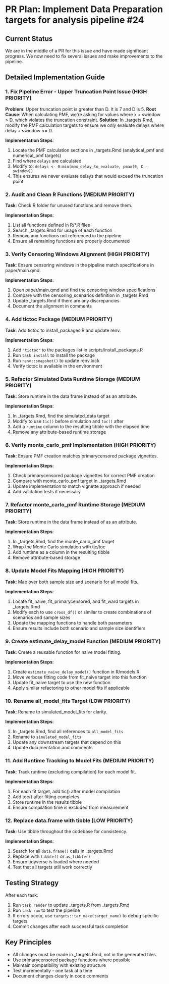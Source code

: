 # PR Plan: Implement Data Preparation targets for analysis pipeline #24

## Current Status
We are in the middle of a PR for this issue and have made significant progress. We now need to fix several issues and make improvements to the pipeline.

## Detailed Implementation Guide

### 1. Fix Pipeline Error - Upper Truncation Point Issue (HIGH PRIORITY)
**Problem**: Upper truncation point is greater than D. It is 7 and D is 5.
**Root Cause**: When calculating PMF, we're asking for values where x + swindow > D, which violates the truncation constraint.
**Solution**: In _targets.Rmd, modify the PMF calculation targets to ensure we only evaluate delays where delay + swindow <= D.

**Implementation Steps**:
1. Locate the PMF calculation sections in _targets.Rmd (analytical_pmf and numerical_pmf targets)
2. Find where `delays` are calculated
3. Modify to: `delays <- 0:min(max_delay_to_evaluate, pmax(0, D - swindow))`
4. This ensures we never evaluate delays that would exceed the truncation point

### 2. Audit and Clean R Functions (MEDIUM PRIORITY)
**Task**: Check R folder for unused functions and remove them.

**Implementation Steps**:
1. List all functions defined in R/*.R files
2. Search _targets.Rmd for usage of each function
3. Remove any functions not referenced in the pipeline
4. Ensure all remaining functions are properly documented

### 3. Verify Censoring Windows Alignment (HIGH PRIORITY)
**Task**: Ensure censoring windows in the pipeline match specifications in paper/main.qmd.

**Implementation Steps**:
1. Open paper/main.qmd and find the censoring window specifications
2. Compare with the censoring_scenarios definition in _targets.Rmd
3. Update _targets.Rmd if there are any discrepancies
4. Document the alignment in comments

### 4. Add tictoc Package (MEDIUM PRIORITY)
**Task**: Add tictoc to install_packages.R and update renv.

**Implementation Steps**:
1. Add `"tictoc"` to the packages list in scripts/install_packages.R
2. Run `task install` to install the package
3. Run `renv::snapshot()` to update renv.lock
4. Verify tictoc is available in the environment

### 5. Refactor Simulated Data Runtime Storage (MEDIUM PRIORITY)
**Task**: Store runtime in the data frame instead of as an attribute.

**Implementation Steps**:
1. In _targets.Rmd, find the simulated_data target
2. Modify to use `tic()` before simulation and `toc()` after
3. Add a `runtime` column to the resulting tibble with the elapsed time
4. Remove any attribute-based runtime storage

### 6. Verify monte_carlo_pmf Implementation (HIGH PRIORITY)
**Task**: Ensure PMF creation matches primarycensored package vignettes.

**Implementation Steps**:
1. Check primarycensored package vignettes for correct PMF creation
2. Compare with monte_carlo_pmf target in _targets.Rmd
3. Update implementation to match vignette approach if needed
4. Add validation tests if necessary

### 7. Refactor monte_carlo_pmf Runtime Storage (MEDIUM PRIORITY)
**Task**: Store runtime in the data frame instead of as an attribute.

**Implementation Steps**:
1. In _targets.Rmd, find the monte_carlo_pmf target
2. Wrap the Monte Carlo simulation with tic/toc
3. Add runtime as a column in the resulting tibble
4. Remove attribute-based storage

### 8. Update Model Fits Mapping (HIGH PRIORITY)
**Task**: Map over both sample size and scenario for all model fits.

**Implementation Steps**:
1. Locate fit_naive, fit_primarycensored, and fit_ward targets in _targets.Rmd
2. Modify each to use `cross_df()` or similar to create combinations of scenarios and sample sizes
3. Update the mapping functions to handle both parameters
4. Ensure results include both scenario and sample size identifiers

### 9. Create estimate_delay_model Function (MEDIUM PRIORITY)
**Task**: Create a reusable function for naive model fitting.

**Implementation Steps**:
1. Create `estimate_naive_delay_model()` function in R/models.R
2. Move verbose fitting code from fit_naive target into this function
3. Update fit_naive target to use the new function
4. Apply similar refactoring to other model fits if applicable

### 10. Rename all_model_fits Target (LOW PRIORITY)
**Task**: Rename to simulated_model_fits for clarity.

**Implementation Steps**:
1. In _targets.Rmd, find all references to `all_model_fits`
2. Rename to `simulated_model_fits`
3. Update any downstream targets that depend on this
4. Update documentation and comments

### 11. Add Runtime Tracking to Model Fits (MEDIUM PRIORITY)
**Task**: Track runtime (excluding compilation) for each model fit.

**Implementation Steps**:
1. For each fit target, add tic() after model compilation
2. Add toc() after fitting completes
3. Store runtime in the results tibble
4. Ensure compilation time is excluded from measurement

### 12. Replace data.frame with tibble (LOW PRIORITY)
**Task**: Use tibble throughout the codebase for consistency.

**Implementation Steps**:
1. Search for all `data.frame()` calls in _targets.Rmd
2. Replace with `tibble()` or `as_tibble()`
3. Ensure tidyverse is loaded where needed
4. Test that all targets still work correctly

## Testing Strategy

After each task:
1. Run `task render` to update _targets.R from _targets.Rmd
2. Run `task run` to test the pipeline
3. If errors occur, use `targets::tar_make(target_name)` to debug specific targets
4. Commit changes after each successful task completion

## Key Principles
- All changes must be made in _targets.Rmd, not in the generated files
- Use primarycensored package functions where possible
- Maintain compatibility with existing structure
- Test incrementally - one task at a time
- Document changes clearly in code comments
